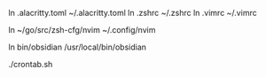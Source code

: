<!-- tools -->
ln .alacritty.toml ~/.alacritty.toml
ln .zshrc ~/.zshrc
ln .vimrc ~/.vimrc

<!-- folders -->
ln ~/go/src/zsh-cfg/nvim ~/.config/nvim

<!-- binaries -->
ln bin/obsidian /usr/local/bin/obsidian

<!-- scripts -->
./crontab.sh
